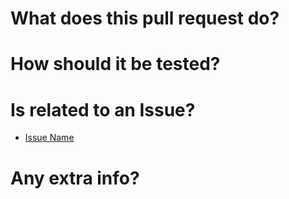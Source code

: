 # What does this pull request do?


# How should it be tested?


# Is related to an Issue?

* [Issue Name]()


# Any extra info?